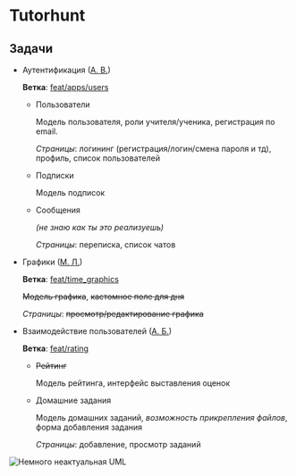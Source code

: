 # Tutorhunt

## Задачи

* Аутентификация ([А. В.](https://github.com/AlexandrVino/))

  **Ветка**: [feat/apps/users](https://github.com/AlexandrVino/tutorhunt/tree/feat/apps/users)

  * Пользователи
    
    Модель пользователя, роли учителя/ученика, регистрация по email.
    
    *Страницы*: логининг (регистрация/логин/смена пароля и тд), профиль, список пользователей
  
  * Подписки

    Модель подписок

  * Сообщения

    *(не знаю как ты это реализуешь)*
    
    *Страницы*: переписка, список чатов

* Графики ([М. Л.](https://github.com/Leamich))
  
  **Ветка**: [feat/time_graphics](https://github.com/AlexandrVino/tutorhunt/tree/feat/time_graphics)
  
  ~~Модель графика~~, ~~кастомное поле для дня~~
  
  *Страницы*: ~~просмотр/редактирование графика~~
  
* Взаимодействие пользователей ([А. Б.](https://github.com/1Alekron1))
  
  **Ветка**: [feat/rating](https://github.com/AlexandrVino/tutorhunt/tree/feat/rating)

  * ~~Рейтинг~~
  
    Модель рейтинга, интерфейс выставления оценок
    
  * Домашние задания
    
    Модель домашних заданий, *возможность прикрепления файлов*, форма добавления задания
    
    *Страницы*: добавление, просмотр заданий
  
![Немного неактуальная UML](https://user-images.githubusercontent.com/74912440/167897808-b8a4de25-5dac-49d8-ac5b-6f031d279f7e.png)
